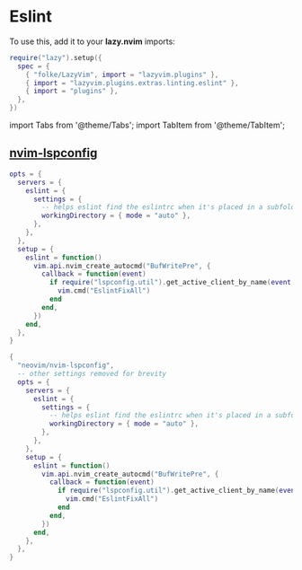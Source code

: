 # Eslint

<!-- plugins:start -->

To use this, add it to your **lazy.nvim** imports:

```lua title="lua/config/lazy.lua" {4}
require("lazy").setup({
  spec = {
    { "folke/LazyVim", import = "lazyvim.plugins" },
    { import = "lazyvim.plugins.extras.linting.eslint" },
    { import = "plugins" },
  },
})
```

import Tabs from '@theme/Tabs';
import TabItem from '@theme/TabItem';

## [nvim-lspconfig](https://github.com/neovim/nvim-lspconfig)

<Tabs>

<TabItem value="opts" label="Options">

```lua
opts = {
  servers = {
    eslint = {
      settings = {
        -- helps eslint find the eslintrc when it's placed in a subfolder instead of the cwd root
        workingDirectory = { mode = "auto" },
      },
    },
  },
  setup = {
    eslint = function()
      vim.api.nvim_create_autocmd("BufWritePre", {
        callback = function(event)
          if require("lspconfig.util").get_active_client_by_name(event.buf, "eslint") then
            vim.cmd("EslintFixAll")
          end
        end,
      })
    end,
  },
}
```

</TabItem>


<TabItem value="code" label="Full Spec">

```lua
{
  "neovim/nvim-lspconfig",
  -- other settings removed for brevity
  opts = {
    servers = {
      eslint = {
        settings = {
          -- helps eslint find the eslintrc when it's placed in a subfolder instead of the cwd root
          workingDirectory = { mode = "auto" },
        },
      },
    },
    setup = {
      eslint = function()
        vim.api.nvim_create_autocmd("BufWritePre", {
          callback = function(event)
            if require("lspconfig.util").get_active_client_by_name(event.buf, "eslint") then
              vim.cmd("EslintFixAll")
            end
          end,
        })
      end,
    },
  },
}
```

</TabItem>

</Tabs>

<!-- plugins:end -->
